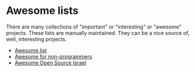# Awesome lists

There are many collections of "important" or "interesting" or "awesome" projects. These lists are manually maintained. They can be a nice source of, well, interesting projects.


* [Awesome list](https://github.com/sindresorhus/awesome)
* [Awesome for non-programmers](https://github.com/szabgab/awesome-for-non-programmers)
* [Awesome Open Source Israel](https://github.com/lirantal/awesome-opensource-israel)


